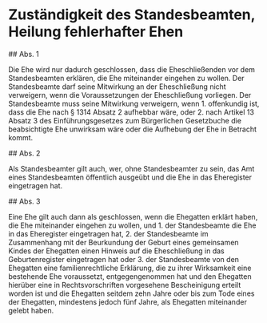 # Zuständigkeit des Standesbeamten, Heilung fehlerhafter Ehen



\#\# Abs. 1

 Die Ehe wird nur dadurch geschlossen, dass die Eheschließenden vor dem Standesbeamten erklären, die Ehe miteinander eingehen zu wollen. Der Standesbeamte darf seine Mitwirkung an der Eheschließung nicht verweigern, wenn die Voraussetzungen der Eheschließung vorliegen. Der Standesbeamte muss seine Mitwirkung verweigern, wenn  1\.
 offenkundig ist, dass die Ehe nach § 1314 Absatz 2 aufhebbar wäre, oder
 2\.
 nach Artikel 13 Absatz 3 des Einführungsgesetzes zum Bürgerlichen Gesetzbuche die beabsichtigte Ehe unwirksam wäre oder die Aufhebung der Ehe in Betracht kommt.


\#\# Abs. 2

 Als Standesbeamter gilt auch, wer, ohne Standesbeamter zu sein, das Amt eines Standesbeamten öffentlich ausgeübt und die Ehe in das Eheregister eingetragen hat.

\#\# Abs. 3

 Eine Ehe gilt auch dann als geschlossen, wenn die Ehegatten erklärt haben, die Ehe miteinander eingehen zu wollen, und  1\.
 der Standesbeamte die Ehe in das Eheregister eingetragen hat,
 2\.
 der Standesbeamte im Zusammenhang mit der Beurkundung der Geburt eines gemeinsamen Kindes der Ehegatten einen Hinweis auf die Eheschließung in das Geburtenregister eingetragen hat oder
 3\.
 der Standesbeamte von den Ehegatten eine familienrechtliche Erklärung, die zu ihrer Wirksamkeit eine bestehende Ehe voraussetzt, entgegengenommen hat und den Ehegatten hierüber eine in Rechtsvorschriften vorgesehene Bescheinigung erteilt worden ist
und die Ehegatten seitdem zehn Jahre oder bis zum Tode eines der Ehegatten, mindestens jedoch fünf Jahre, als Ehegatten miteinander gelebt haben. 

